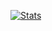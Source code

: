 [![Stats](https://github-readme-stats.vercel.app/api?username=loky-official)](https://github.com/anuraghazra/github-readme-stats)
